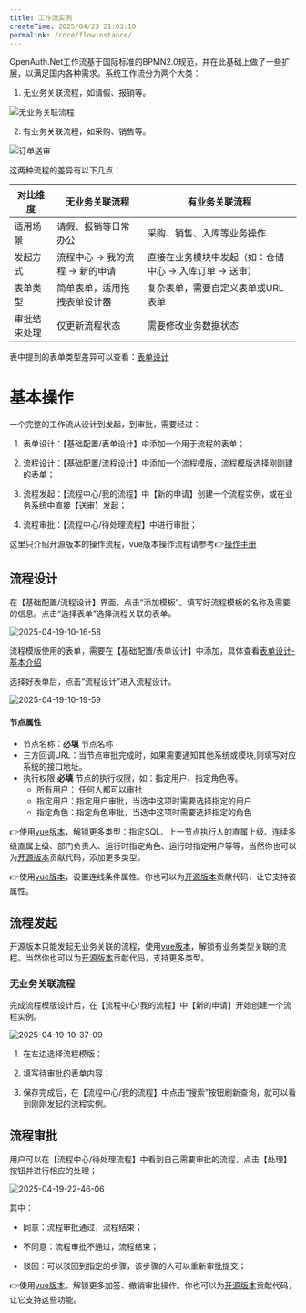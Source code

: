 ```yaml
---
title: 工作流实例
createTime: 2025/04/23 21:03:10
permalink: /core/flowinstance/
---
```



OpenAuth.Net工作流基于国际标准的BPMN2.0规范，并在此基础上做了一些扩展，以满足国内各种需求。系统工作流分为两个大类：

1. 无业务关联流程，如请假、报销等。

![无业务关联流程](http://img.openauth.net.cn/2025-04-06-22-35-35.png)

2. 有业务关联流程，如采购、销售等。

![订单送审](http://img.openauth.net.cn/2025-04-06-22-34-34.png)

这两种流程的差异有以下几点：

| 对比维度 | 无业务关联流程 | 有业务关联流程 |
|---------|--------------|--------------|
| 适用场景 | 请假、报销等日常办公 | 采购、销售、入库等业务操作 |
| 发起方式 | 流程中心 -> 我的流程 -> 新的申请 | 直接在业务模块中发起（如：仓储中心 -> 入库订单 -> 送审） |
| 表单类型 | 简单表单，适用拖拽表单设计器 | 复杂表单，需要自定义表单或URL表单 |
| 审批结束处理 | 仅更新流程状态 | 需要修改业务数据状态 |

表中提到的表单类型差异可以查看：[表单设计](./form.md)


# 基本操作

一个完整的工作流从设计到发起，到审批，需要经过：

1. 表单设计：【基础配置/表单设计】中添加一个用于流程的表单；

2. 流程设计：【基础配置/流程设计】中添加一个流程模版，流程模版选择刚刚建的表单；

3. 流程发起：【流程中心/我的流程】中【新的申请】创建一个流程实例，或在业务系统中直接【送审】发起；

4. 流程审批：【流程中心/待处理流程】中进行审批；

这里只介绍开源版本的操作流程，vue版本操作流程请参考👉[操作手册](/pro/startflow.md)

## 流程设计

在【基础配置/流程设计】界面，点击“添加模板”。填写好流程模板的名称及需要的信息。点击“选择表单”选择流程关联的表单。

![2025-04-19-10-16-58](http://img.openauth.net.cn/2025-04-19-10-16-58.png)

流程模版使用的表单，需要在【基础配置/表单设计】中添加，具体查看[表单设计-基本介绍](/core/form.html)

选择好表单后，点击“流程设计”进入流程设计。

![2025-04-19-10-19-59](http://img.openauth.net.cn/2025-04-19-10-19-59.png)


#### 节点属性

* 节点名称：**必填** 节点名称
* 三方回调URL：当节点审批完成时，如果需要通知其他系统或模块,则填写对应系统的接口地址。
* 执行权限 **必填** 节点的执行权限，如：指定用户、指定角色等。
    * 所有用户： 任何人都可以审批
    * 指定用户：指定用户审批，当选中这项时需要选择指定的用户
    * 指定角色：指定角色审批，当选中这项时需要选择指定的角色

👉使用[vue版本](/pro/startflow.html)，解锁更多类型：指定SQL、上一节点执行人的直属上级、连续多级直属上级、部门负责人、运行时指定角色、运行时指定用户等等，当然你也可以为[开源版本](https://gitee.com/dotnetchina/OpenAuth.Net)贡献代码，添加更多类型。

👉使用[vue版本](/pro/startflow.html)，设置连线条件属性。你也可以为[开源版本](https://gitee.com/dotnetchina/OpenAuth.Net)贡献代码，让它支持该属性。

## 流程发起

开源版本只能发起无业务关联的流程，使用[vue版本](/pro/startflow.html)，解锁有业务类型关联的流程。当然你也可以为[开源版本](https://gitee.com/dotnetchina/OpenAuth.Net)贡献代码，支持更多类型。

### 无业务关联流程

完成流程模版设计后，在【流程中心/我的流程】中【新的申请】开始创建一个流程实例。

![2025-04-19-10-37-09](http://img.openauth.net.cn/2025-04-19-10-37-09.png)

1. 在左边选择流程模版；

2. 填写待审批的表单内容；

3. 保存完成后，在【流程中心/我的流程】中点击“搜索”按钮刷新查询，就可以看到刚刚发起的流程实例。

## 流程审批

用户可以在【流程中心/待处理流程】中看到自己需要审批的流程，点击【处理】按钮并进行相应的处理；

![2025-04-19-22-46-06](http://img.openauth.net.cn/2025-04-19-22-46-06.png)

其中：

* 同意：流程审批通过，流程结束；

* 不同意：流程审批不通过，流程结束；

* 驳回：可以驳回到指定的步骤，该步骤的人可以重新审批提交；

👉使用[vue版本](/pro/startflow.html)，解锁更多加签、撤销审批操作。你也可以为[开源版本](https://gitee.com/dotnetchina/OpenAuth.Net)贡献代码，让它支持这些功能。





